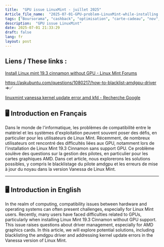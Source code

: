 ```yaml
--- 
title:  "GPU issue LinuxMint - juillet 2025"
Article_file_name:  "2025-07-01-GPU-problem-LinuxMint-while-installing.md"
tags: ["Boursorama", "cashback", "optimisation", "carte-cadeau", "nov", "nov-2024"]
description:  "GPU issue LinuxMint"
date: 2025-07-01 21:33:29
draft: false 
lang: fr
layout: post
---
```



## Liens / These links : 
[Install Linux mint 19.3 cinnamon without GPU - Linux Mint Forums](https://forums.linuxmint.com/viewtopic.php?t=317690)

https://askubuntu.com/questions/1080217/how-to-blacklist-amdgpu-driver ⇒✅

[linuxmint vanessa kernel update error amd kfd - Recherche Google](https://www.google.com/search?q=linuxmint+vanessa+kernel+update+error+amd+kfd&oq=linuxmint+vanessa+kernel+update+error+amd+kfd&gs_lcrp=EgZjaHJvbWUyBggAEEUYOTIKCAEQABiABBiiBDIKCAIQABiABBiiBNIBCTE0MTQ2ajBqMagCALACAA&sourceid=chrome&ie=UTF-8)


## 🖥️ Introduction en Français

Dans le monde de l'informatique, les problèmes de compatibilité entre le matériel et les systèmes d'exploitation peuvent souvent poser des défis, en particulier pour les utilisateurs de Linux Mint. Récemment, de nombreux utilisateurs ont rencontré des difficultés liées aux GPU, notamment lors de l'installation de Linux Mint 19.3 Cinnamon sans support GPU. Ce problème soulève des questions sur la gestion des pilotes, en particulier pour les cartes graphiques AMD. Dans cet article, nous explorerons les solutions possibles, y compris le blacklistage du pilote amdgpu et les erreurs de mise à jour du noyau dans la version Vanessa de Linux Mint. 

---

## 🖥️ Introduction in English

In the realm of computing, compatibility issues between hardware and operating systems can often present challenges, especially for Linux Mint users. Recently, many users have faced difficulties related to GPUs, particularly when installing Linux Mint 19.3 Cinnamon without GPU support. This issue raises questions about driver management, especially for AMD graphics cards. In this article, we will explore potential solutions, including blacklisting the amdgpu driver and addressing kernel update errors in the Vanessa version of Linux Mint.
